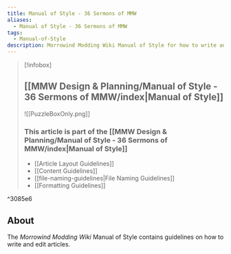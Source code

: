 ```yaml
---
title: Manual of Style - 36 Sermons of MMW
aliases:
  - Manual of Style - 36 Sermons of MMW
tags:
  - Manual-of-Style
description: Morrowind Modding Wiki Manual of Style for how to write and edit articles
---
```

> [!infobox]
> 
> ## [[MMW Design & Planning/Manual of Style - 36 Sermons of MMW/index|Manual of Style]]
> 
> ![[PuzzleBoxOnly.png]]
> 
> ### This article is part of the [[MMW Design & Planning/Manual of Style - 36 Sermons of MMW/index|Manual of Style]]
> 
> - [[Article Layout Guidelines]]
> - [[Content Guidelines]]
> - [[file-naming-guidelines|File Naming Guidelines]]
> - [[Formatting Guidelines]]

^3085e6

## About

The _Morrowind Modding Wiki_ Manual of Style contains guidelines on how to write and edit articles.
